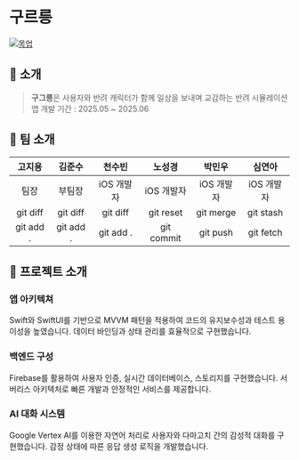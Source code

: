 # 구르릉



[![목업](https://github.com/user-attachments/assets/4d2974c1-8a7c-4eaa-b0ad-afd9577935fc)](https://rrpe.github.io/Grruung-webpf/ "구르릉 프로젝트 상세 사이트")

## 🐾 소개



> **구그릉**은 사용자와 반려 캐릭터가 함께 일상을 보내며 교감하는 반려 시뮬레이션 앱
> 개발 기간 : 2025.05 ~ 2025.06

## 👥 팀 소개

|  고지용   |  김준수   |   천수빈   |   노성경   |   박민우   |   심연아   |
| :-------: | :-------: | :--------: | :--------: | :--------: | :--------: |
|   팀장    |  부팀장   | iOS 개발자 | iOS 개발자 | iOS 개발자 | iOS 개발자 |
| git diff  | git diff  |  git diff  | git reset  | git merge  | git stash  |
| git add . | git add . | git add .  | git commit |  git push  | git fetch  |

## 📱 프로젝트 소개

### 앱 아키텍쳐

Swift와 SwiftUI를 기반으로 MVVM 패턴을 적용하여 코드의 유지보수성과 테스트 용이성을 높였습니다. 데이터 바인딩과 상태 관리를 효율적으로 구현했습니다.

### 백엔드 구성

Firebase를 활용하여 사용자 인증, 실시간 데이터베이스, 스토리지를 구현했습니다. 서버리스 아키텍처로 빠른 개발과 안정적인 서비스를 제공합니다.

### AI 대화 시스템

Google Vertex AI를 이용한 자연어 처리로 사용자와 다마고치 간의 감성적 대화를 구현했습니다. 감정 상태에 따른 응답 생성 로직을 개발했습니다.
